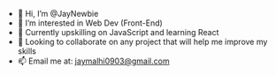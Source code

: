 - 👋 Hi, I’m @JayNewbie
- 👀 I’m interested in Web Dev (Front-End)
- 🌱 Currently upskilling on JavaScript and learning React 
- 💞️ Looking to collaborate on any project that will help me improve my skills
- 📫 Email me at: jaymalhi0903@gmail.com
